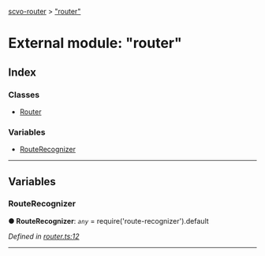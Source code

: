 [scvo-router](../README.md) > ["router"](../modules/_router_.md)



# External module: "router"

## Index

### Classes

* [Router](../classes/_router_.router.md)


### Variables

* [RouteRecognizer](_router_.md#routerecognizer)



---
## Variables
<a id="routerecognizer"></a>

###  RouteRecognizer

**●  RouteRecognizer**:  *`any`*  =  require('route-recognizer').default

*Defined in [router.ts:12](https://github.com/scvodigital/scvo-router/blob/138c96a/src/router.ts#L12)*





___



